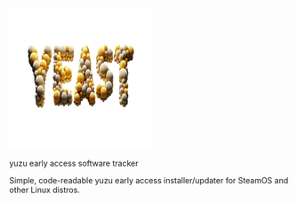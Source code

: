 <img src="https://raw.githubusercontent.com/styromaniac/YEAST/main/YEAST-hero.png" height="256" width="256">

yuzu early access software tracker

Simple, code-readable yuzu early access installer/updater for SteamOS and other Linux distros.
